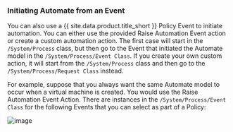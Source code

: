 ### Initiating Automate from an Event

You can also use a {{ site.data.product.title_short }} Policy Event to initiate automation.
You can either use the provided Raise Automation Event action or create
a custom automation action. The first case will start in the
`/System/Process` class, but then go to the Event that initiated the
Automate model in the `/System/Process/Event Class`. If you create your
own custom action, it will start from the `/System/Process` class and
then go to the `/System/Process/Request Class` instead.

For example, suppose that you always want the same Automate model to
occur when a virtual machine is created. You would use the Raise
Automation Event Action. There are instances in the
`/System/Process/Event Class` for the following Events that you can
select as part of a Policy:

![image](../images/2373.png)
